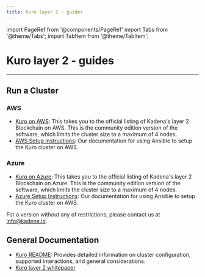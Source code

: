 ```yaml
---
title: Kuro layer 2 - guides
---
```


import PageRef from '@components/PageRef'
import Tabs from '@theme/Tabs';
import TabItem from '@theme/TabItem';

# Kuro layer 2 - guides

---

## **Run a Cluster** <a href="#run-a-cluster" id="run-a-cluster"></a>

### **AWS**

- [Kuro on AWS](https://aws.amazon.com/marketplace/pp/Kadena-LLC-Kadena-Blockchain-for-Enterprise-Commun/B07MKMKP4F): This takes you to the official listing of Kadena's layer 2 Blockchain on AWS. This is the community edition version of the software, which limits the cluster size to a maximum of 4 nodes.
- [AWS Setup Instructions](https://kadena-io.github.io/scalableBFT.github.io/#ansible-and-aws): Our documentation for using Ansible to setup the Kuro cluster on AWS.

### **Azure**

- [Kuro on Azure](https://azuremarketplace.microsoft.com/en-ca/marketplace/apps/kadenallc.scalablebft?tab=Overview): This takes you to the official listing of Kadena's layer 2 Blockchain on Azure. This is the community edition version of the software, which limits the cluster size to a maximum of 4 nodes.
- [Azure Setup Instructions](https://kadena-io.github.io/scalableBFT.github.io/azure/#ansible-and-azure): Our documentation for using Ansible to setup the Kuro cluster on AWS.

For a version without any of restrictions, please contact us at [info@kadena.io](mailto:info@kadena.io).

## **General Documentation** <a href="#general-documentation" id="general-documentation"></a>

- [Kuro README](https://kadena-io.github.io/scalableBFT.github.io/#kuro-documentation): Provides detailed information on cluster configuration, supported interactions, and general considerations.
- [Kuro layer 2 whitepaper](../basics/whitepapers/kuro-layer-2.md)
